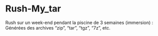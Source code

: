 # Rush-My_tar
Rush sur un week-end pendant la piscine de 3 semaines (immersion) : Générées des archives “zip”, “tar”, “tgz”, “7z”, etc.

